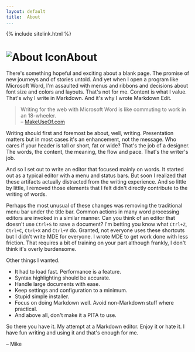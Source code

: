 ```yaml
---
layout: default  
title:  About
...
```

{% include sitelink.html %}

# ![About Icon](<{{ site.url }}/images/about.png>)About

There's something hopeful and exciting about a blank page. The promise
of new journeys and of stories untold. And yet when I open a program
like Microsoft Word, I'm assaulted with menus and ribbons and decisions
about font size and colors and layouts. That's not for me. Content is
what I value. That's why I write in Markdown. And it's why I wrote
Markdown Edit.

> Writing for the web with Microsoft Word is like commuting to work in
> an 18-wheeler.
> <br/>&ndash; [MakeUseOf.com](http://www.makeuseof.com/tag/5-sites-quickly-learning-markdown/)

Writing should first and foremost be about, well, writing. Presentation
matters but in most cases it's an enhancement, not the message. Who
cares if your header is tall or short, fat or wide? That's the job of a
designer. The words, the content, the meaning, the flow and pace. That's
the writer's job.

And so I set out to write an editor that focused mainly on words. It
started out as a typical editor with a menu and status bars. But soon I
realized that these artifacts actually distracted from the writing
experience. And so little by little, I removed those elements that I
felt didn't directly contribute to the writing of words.

Perhaps the most unusual of these changes was removing the traditional
menu bar under the title bar. Common actions in many word processing
editors are invoked in a similar manner. Can you think of an editor that
doesn't use `Ctrl+S` to save a document? I'm betting you know what
`Ctrl+Z`, `Ctrl+C`, `Ctrl+X` and `Ctrl+V` do. Granted, not everyone uses
these shortcuts but I didn't write MDE for everyone. I wrote MDE to get
work done with less friction. That requires a bit of training on your
part although frankly, I don't think it's overly burdensome.

Other things I wanted.

-   It had to load fast. Performance is a feature.
-   Syntax highlighting should be accurate.
-   Handle large documents with ease.
-   Keep settings and configuration to a minimum.
-   Stupid simple installer.
-   Focus on doing Markdown well. Avoid non-Markdown stuff
    where practical.
-   And above all, don't make it a PITA to use.

So there you have it. My attempt at a Markdown editor. Enjoy it or hate
it. I have fun writing and using it and that's enough for me.

&ndash; Mike
